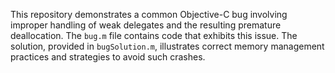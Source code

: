 This repository demonstrates a common Objective-C bug involving improper handling of weak delegates and the resulting premature deallocation.  The `bug.m` file contains code that exhibits this issue.  The solution, provided in `bugSolution.m`, illustrates correct memory management practices and strategies to avoid such crashes.